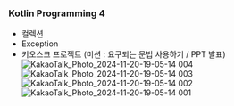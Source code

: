 ### Kotlin Programming 4
  * 컬렉션
  * Exception
  * 키오스크 프로젝트 (미션 : 요구되는 문법 사용하기 / PPT 발표)
![KakaoTalk_Photo_2024-11-20-19-05-14 004](https://github.com/user-attachments/assets/bc480c0a-0c83-4467-9163-5190356274a1)
![KakaoTalk_Photo_2024-11-20-19-05-14 003](https://github.com/user-attachments/assets/fd4d7e1a-d011-4c94-b31c-1c78ca68eb50)
![KakaoTalk_Photo_2024-11-20-19-05-14 002](https://github.com/user-attachments/assets/6b96c739-d615-4cbf-a114-abcb86019382)
![KakaoTalk_Photo_2024-11-20-19-05-14 001](https://github.com/user-attachments/assets/f2bdcce8-f7a7-4f1a-8287-00bacde4f911)
